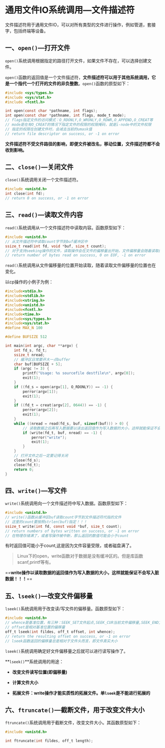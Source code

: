 # 通用文件IO系统调用—文件描述符

文件描述符用于通用文件IO，可以对所有类型的文件进行操作，例如管道，套接字，包括终端等设备。



## 一、`open()`—打开文件

`open()`系统调用根据指定的路径打开文件，如果文件不存在，可以选择创建文件。

`open()`函数的返回值是一个文件描述符，**文件描述符可以用于其他系统调用，它是一个指代一个打开的文件的非负整数**。`open()`函数的原型如下：

```c
#include <sys/types.h>
#include <sys/stat.h>
#include <fcntl.h>

int open(const char *pathname, int flags);
int open(const char *pathname, int flags, mode_t mode);
// flags指定文件的访问模式：O_RDONLY,O_WRONLY,O_RDWR,O_APPEND,O_CREAT等
// mode是在有O_CREAT的情况下指定文件的权限的权限掩码，就是i-node中的文件权限
// 指定的权限在创建文件时，会减去当前的umask值
// return file descriptor on success, or -1 on error
```

**文件描述符不受文件路径的影响，即便文件被改名，移动位置，文件描述符都不会收到影响。**



## 二、`close()`—关闭文件

`close()`系统调用关闭一个文件描述符。

 ```c
#include <unistd.h>
int close(int fd);
// return 0 on success, or -1 on error
 ```



## 三、`read()`—读取文件内容

`read()`系统调用从一个文件描述符中读取内容。函数原型如下：

```c
#include <unistd.h>
// 从文件描述符中读取count字节到buf缓冲区中
ssize_t read(int fd, void *buf, size_t count);
// 对于支持seeking操作的文件，读取操作会在文件的偏移量出开始，文件偏移量会随着读取的字节数增加
// return number of bytes read on success, 0 on EOF, -1 on error
```

`read()`系统调用从文件偏移量的位置开始读取，随着读取文件偏移量的位置也在变化。

以cp操作的小例子为例：

```c
#include<stdio.h>
#include<stdlib.h>
#include<string.h>
#include<unistd.h>
#include<fcntl.h>
#include<time.h>
#include<sys/types.h>
#include<sys/stat.h>
#define MAX_N 100

#define BUFSIZE 512

int main(int argc, char **argv) {
    int fd_s, fd_t;
    ssize_t nread;
    // 缓冲区日常要开大一点buffer
    char buf[BUFSIZE + 5];
    if (argc != 3) {
        printf("Usage: %s sourcefile destfile\n", argv[0]);
        exit(1);
    }  
    if ((fd_s = open(argv[1], O_RDONLY)) == -1) {
        perror(argv[1]);
        exit(1);
    }
    if ((fd_t = creat(argv[2], 0644)) == -1) {
        perror(argv[2]);
        exit(1);
    }
    while ((nread = read(fd_s, buf, sizeof(buf))) > 0) {
        // 读取数据之后再写入数据要以读出返回值作为写入数据的大小，这样就能保证不会写入脏数据！！！
        if (write(fd_t, buf, nread) == -1) {
            perror("write");
            exit(1);
        }
    }
    // 打开文件之后一定要记得关闭
    close(fd_s);
    close(fd_t);
    return 0;
}
```



## 四、`write()`—写文件

`write()`系统调用向一个文件描述符中写入数据。函数原型如下：

```c
#include <unistd.h>
// write()函数从缓冲区buf读取count字节到文件描述符代指的文件
// 这里的count要按照strlen(buf)指定！！！
ssize_t write(int fd, const void *buf, size_t count);
// return numbers of bytes written on success, or -1 on error
// 在物理存储满了，或者写操作被中断，那么返回的数值可能会小于count
```

有时返回值可能小于count,这是因为文件容量受限，或者磁盘满了。

> Linux下的open，write函数对于数据是没有缓冲区的。但是库函数scanf,printf等有。

==**write操作以读取数据的返回值作为写入数据的大小，这样就能保证不会写入脏数据！！！**==



## 五、`lseek()`—改变文件偏移量

`lseek()`系统调用用于改变读/写文件的偏移量。函数原型如下：

```c
#include <unistd.h>
// whence是基准位置，有三种：SEEK_SET文件起点,SEEK_CUR当前文件偏移量,SEEK_END文件末尾
// offset是相对基准位置的偏移量
off_t lseek(int fildes, off_t offset, int whence);
// return the resulting offset on success, or -1 on error
// lseek函数返回的偏移量总是相对于文件头而言，即文件真实大小
```

`lseek()`系统调用确定好文件偏移量之后就可以进行读写操作了。

**`lseek()`**系统调用的用途：

+ **改变文件读写位置(即偏移量)**
+ **计算文件大小**

+ **拓展文件：write操作才能实质性的拓展文件。单`lseek`是不能进行拓展的**



## 六、`ftruncate()`—截断文件，用于改变文件大小

`ftruncate()`系统调用用于截断文件，改变文件大小。其函数原型如下：

```c
#include <unistd.h>

int ftruncate(int fildes, off_t length);
```

